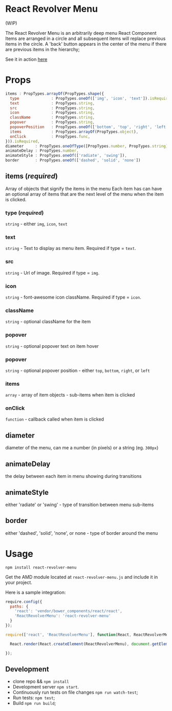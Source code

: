 # React Revolver Menu
(WIP)

The React Revolver Menu is an arbitrarily deep menu React Component
Items are arranged in a circle and all subsequent items will replace previous items
in the circle. A 'back' button appears in the center of the menu if there are
previous items in the hierarchy;

See it in action [here](http://www.arjundutta.codes)


# Props
```js
items : PropTypes.arrayOf(PropTypes.shape({
  type              : PropTypes.oneOf(['img', 'icon', 'text']).isRequired,
  text              : PropTypes.string,
  src               : PropTypes.string,
  icon              : PropTypes.string,
  className         : PropTypes.string,
  popover           : PropTypes.string,
  popoverPosition   : PropTypes.oneOf(['bottom', 'top', 'right', 'left']),
  items             : PropTypes.arrayOf(PropTypes.object),
  onClick           : PropTypes.func,
})).isRequired,
diameter     : PropTypes.oneOfType([PropTypes.number, PropTypes.string]),
animateDelay : PropTypes.number,
animateStyle : PropTypes.oneOf(['radiate', 'swing']),
border       : PropTypes.oneOf(['dashed', 'solid', 'none'])
```

## items (*required*)
Array of objects that signify the items in the menu
Each item has can have an optional array of items that are the next level of the
menu when the item is clicked.

### type (*required*)
`string` - either `img`, `icon`, `text`
### text
`string` - Text to display as menu item. Required if type = `text`.
### src
`string` - Url of image. Required if type = `img`.
### icon
`string` - font-awesome icon className. Required if type = `icon`.
### className
`string` - optional className for the item
### popover
`string` - optional popover text on item hover
### popover
`string` - optional popover position - either `top`, `bottom`, `right`, or `left`
### items
`array` - array of item objects - sub-items when item is clicked
### onClick
`function` - callback called when item is clicked

## diameter
diameter of the menu, can me a number (in pixels) or a string (eg. `300px`)

## animateDelay
the delay between each item in menu showing during transitions

## animateStyle
either 'radiate' or 'swing' - type of transition between menu sub-items

## border
either 'dashed', 'solid', 'none', or none - type of border around the menu


# Usage

`npm install react-revolver-menu`

Get the AMD module located at `react-revolver-menu.js` and include it in your project.

Here is a sample integration:

```js
require.config({
  paths: {
    'react': 'vendor/bower_components/react/react',
    'ReactRevolverMenu': 'react-revolver-menu'
  }
});

require(['react', 'ReactRevolverMenu'], function(React, ReactRevolverMenu) {

  React.render(React.createElement(ReactRevolverMenu), document.getElementById('widget-container'));

});
```

## Development
* clone repo && `npm install`
* Development server `npm start`.
* Continuously run tests on file changes `npm run watch-test`;
* Run tests: `npm test`;
* Build `npm run build`;
